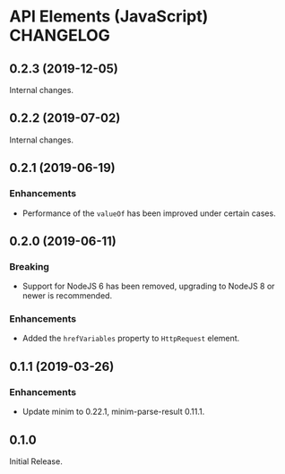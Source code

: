 # API Elements (JavaScript) CHANGELOG

## 0.2.3 (2019-12-05)

Internal changes.

## 0.2.2 (2019-07-02)

Internal changes.

## 0.2.1 (2019-06-19)

### Enhancements

- Performance of the `valueOf` has been improved under certain cases.

## 0.2.0 (2019-06-11)

### Breaking

- Support for NodeJS 6 has been removed, upgrading to NodeJS 8 or newer is
  recommended.

### Enhancements

- Added the `hrefVariables` property to `HttpRequest` element.

## 0.1.1 (2019-03-26)

### Enhancements

- Update minim to 0.22.1, minim-parse-result 0.11.1.

## 0.1.0

Initial Release.
